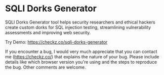 # SQLI Dorks Generator
SQLI Dorks Generator tool helps security researchers and ethical hackers create custom dorks for SQL injection testing, streamlining vulnerability assessments and improving web security.

Try Demo: https://checkz.co/sqli-dorks-generator

If you encounter a bug, I would very much appreciate that you can contact me (https://checkz.co/) that explains the nature of your bug. Please include details like which browser version you're using and the steps to reproduce the bug. Other comments are welcome.
